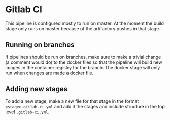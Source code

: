 # Gitlab CI
This pipeline is configured mostly to run on master. At the moment the build stage only runs on master because of the artifactory pushes in that stage.

## Running on branches
If pipelines should be run on branches, make sure to make a trivial change (a comment would do) to the docker files so that the pipeline will build new images in the container registry for the branch. The docker stage will only run when changes are made a docker file.

## Adding new stages
To add a new stage, make a new file for that stage in the format ```<stage>.gitlab-ci.yml``` and add it the stages and include structure in the top level ```.gitlab-ci.yml```.